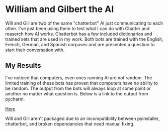 <h1> William and Gilbert the AI </h1>

<p> Will and Gill are two of the same "chatterbot" AI just communicating to each other. I've just been using them to test what I can do with Chatter and reaserch how AI works. Chatterbot has a few included dictionaries and trained sets that are used in my work. Both bots are trained with the English, French, German, and Spanish corpuses and are presented a question to start their conversation with. </p>

<h2> My Results </h2>
<p>I've noticed that computers, even ones running AI are not random. The limited training of these bots has proven that computers have no ability to be random. The output from the bots will always loop at some point or another no matter what question is. Below is a link to the output from pycharm. </p>

<a style="text-align:center" href="https://pastebin.com/raw/bCfbjMFv">Here</a>

<p> Will and Gill aren't packaged due to an incompatibility between pyinstaller, chatterbot, and broken dependancies that need manual fixing.</p>

